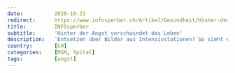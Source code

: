```yaml
---
date:          2020-10-21
redirect:      https://www.infosperber.ch/Artikel/Gesundheit/Hinter-der-Angst-verschwindet-das-Leben
title:         INFOsperber
subtitle:      'Hinter der Angst verschwindet das Leben'
description:   'Entsetzen über Bilder aus Intensivstationen? So sieht es auf jeder aus! Virengefahr auf Oberflächen? Nur bei völliger Dunkelheit!'
country:       [CH]
categories:    [MSM, Spital]
tags:          [angst]
---
```

